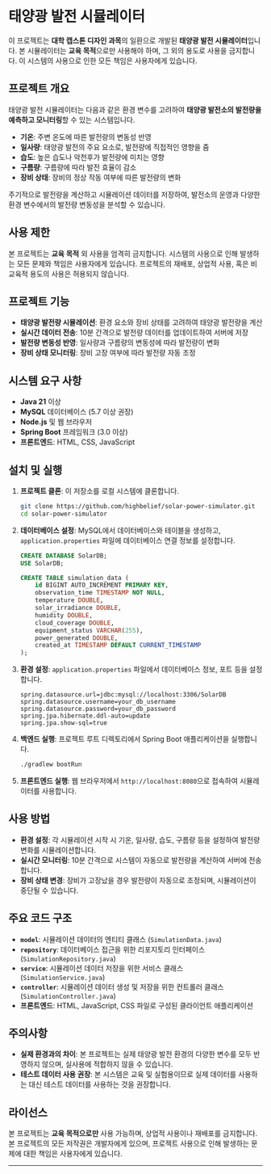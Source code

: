 # 태양광 발전 시뮬레이터

이 프로젝트는 **대학 캡스톤 디자인 과목**의 일환으로 개발된 **태양광 발전 시뮬레이터**입니다. 본 시뮬레이터는 **교육 목적**으로만 사용해야 하며, 그 외의 용도로 사용을 금지합니다. 이 시스템의 사용으로 인한 모든 책임은 사용자에게 있습니다.

## 프로젝트 개요

태양광 발전 시뮬레이터는 다음과 같은 환경 변수를 고려하여 **태양광 발전소의 발전량을 예측하고 모니터링**할 수 있는 시스템입니다.

- **기온**: 주변 온도에 따른 발전량의 변동성 반영
- **일사량**: 태양광 발전의 주요 요소로, 발전량에 직접적인 영향을 줌
- **습도**: 높은 습도나 악천후가 발전량에 미치는 영향
- **구름량**: 구름량에 따라 발전 효율이 감소
- **장비 상태**: 장비의 정상 작동 여부에 따른 발전량의 변화

주기적으로 발전량을 계산하고 시뮬레이션 데이터를 저장하여, 발전소의 운영과 다양한 환경 변수에서의 발전량 변동성을 분석할 수 있습니다.

## 사용 제한

본 프로젝트는 **교육 목적** 외 사용을 엄격히 금지합니다. 시스템의 사용으로 인해 발생하는 모든 문제와 책임은 사용자에게 있습니다. 프로젝트의 재배포, 상업적 사용, 혹은 비교육적 용도의 사용은 허용되지 않습니다.

## 프로젝트 기능

- **태양광 발전량 시뮬레이션**: 환경 요소와 장비 상태를 고려하여 태양광 발전량을 계산
- **실시간 데이터 전송**: 10분 간격으로 발전량 데이터를 업데이트하여 서버에 저장
- **발전량 변동성 반영**: 일사량과 구름량의 변동성에 따라 발전량이 변화
- **장비 상태 모니터링**: 장비 고장 여부에 따라 발전량 자동 조정

## 시스템 요구 사항

- **Java 21** 이상
- **MySQL** 데이터베이스 (5.7 이상 권장)
- **Node.js** 및 웹 브라우저
- **Spring Boot** 프레임워크 (3.0 이상)
- **프론트엔드**: HTML, CSS, JavaScript

## 설치 및 실행

1. **프로젝트 클론**: 이 저장소를 로컬 시스템에 클론합니다.
   ```bash
   git clone https://github.com/highbelief/solar-power-simulator.git
   cd solar-power-simulator
   ```

2. **데이터베이스 설정**: MySQL에서 데이터베이스와 테이블을 생성하고, `application.properties` 파일에 데이터베이스 연결 정보를 설정합니다.
   ```sql
   CREATE DATABASE SolarDB;
   USE SolarDB;

   CREATE TABLE simulation_data (
       id BIGINT AUTO_INCREMENT PRIMARY KEY,
       observation_time TIMESTAMP NOT NULL,
       temperature DOUBLE,
       solar_irradiance DOUBLE,
       humidity DOUBLE,
       cloud_coverage DOUBLE,
       equipment_status VARCHAR(255),
       power_generated DOUBLE,
       created_at TIMESTAMP DEFAULT CURRENT_TIMESTAMP
   );
   ```

3. **환경 설정**: `application.properties` 파일에서 데이터베이스 정보, 포트 등을 설정합니다.
   ```properties
   spring.datasource.url=jdbc:mysql://localhost:3306/SolarDB
   spring.datasource.username=your_db_username
   spring.datasource.password=your_db_password
   spring.jpa.hibernate.ddl-auto=update
   spring.jpa.show-sql=true
   ```

4. **백엔드 실행**: 프로젝트 루트 디렉토리에서 Spring Boot 애플리케이션을 실행합니다.
   ```bash
   ./gradlew bootRun
   ```

5. **프론트엔드 실행**: 웹 브라우저에서 `http://localhost:8080`으로 접속하여 시뮬레이터를 사용합니다.

## 사용 방법

- **환경 설정**: 각 시뮬레이션 시작 시 기온, 일사량, 습도, 구름량 등을 설정하여 발전량 변화를 시뮬레이션합니다.
- **실시간 모니터링**: 10분 간격으로 시스템이 자동으로 발전량을 계산하여 서버에 전송합니다.
- **장비 상태 변경**: 장비가 고장났을 경우 발전량이 자동으로 조정되며, 시뮬레이션이 중단될 수 있습니다.

## 주요 코드 구조

- **`model`**: 시뮬레이션 데이터의 엔티티 클래스 (`SimulationData.java`)
- **`repository`**: 데이터베이스 접근을 위한 리포지토리 인터페이스 (`SimulationRepository.java`)
- **`service`**: 시뮬레이션 데이터 저장을 위한 서비스 클래스 (`SimulationService.java`)
- **`controller`**: 시뮬레이션 데이터 생성 및 저장을 위한 컨트롤러 클래스 (`SimulationController.java`)
- **프론트엔드**: HTML, JavaScript, CSS 파일로 구성된 클라이언트 애플리케이션

## 주의사항

- **실제 환경과의 차이**: 본 프로젝트는 실제 태양광 발전 환경의 다양한 변수를 모두 반영하지 않으며, 실사용에 적합하지 않을 수 있습니다.
- **테스트 데이터 사용 권장**: 본 시스템은 교육 및 실험용이므로 실제 데이터를 사용하는 대신 테스트 데이터를 사용하는 것을 권장합니다.

## 라이선스

본 프로젝트는 **교육 목적으로만** 사용 가능하며, 상업적 사용이나 재배포를 금지합니다. 본 프로젝트의 모든 저작권은 개발자에게 있으며, 프로젝트 사용으로 인해 발생하는 문제에 대한 책임은 사용자에게 있습니다.

---

